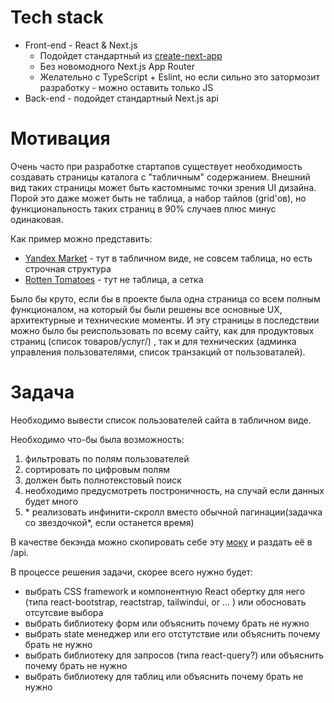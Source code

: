 # Tech stack

- Front-end - React & Next.js
  -  Подойдет стандартный из [create-next-app](https://nextjs.org/docs/pages/api-reference/create-next-app)
  -  Без новомодного Next.js App Router
  -  Желательно c TypeScript + Eslint, но если сильно это затормозит разработку - можно оставить только JS
- Back-end - подойдет стандартный Next.js api

  
# Мотивация

Очень часто при разработке стартапов существует необходимость создавать страницы каталога с "табличным" содержанием. 
Внешний вид таких страницы может быть кастомнымс точки зрения UI дизайна. Порой это даже может быть не таблица, а набор тайлов (grid'ов), но функциональность таких страниц в 90% случаев плюс минус одинаковая. 

Как пример можно представить:
- [Yandex Market](https://market.yandex.ru/catalog--kompiuternaia-tekhnika/54425/list?srnum=2011) - тут в табличном виде, не совсем таблица, но есть строчная структура
- [Rotten Tomatoes](https://www.rottentomatoes.com/browse/movies_in_theaters/) - тут не таблица, а сетка

Было бы круто, если бы в проекте была одна страница со всем полным функционалом, на который бы были решены все основные UX, архитектурные и технические моменты. 
И эту страницы в последствии можно было бы реиспользовать по всему сайту, как для продуктовых страниц (список товаров/услуг/) , так и для технических (админка управления пользователями, список транзакций от пользоваталей).

# Задача

Необходимо вывести список пользователей сайта в табличном виде.

Необходимо что-бы была возможность:
1. фильтровать по полям пользователей
2. сортировать по цифровым полям
3. должен быть полнотекстовый поиск
4. необходимо предусмотреть построничность, на случай если данных будет много
5. \* реализовать инфинити-скролл вместо обычной пагинации(задачка со звездочкой*, если останется время)
 
В качестве бекэнда можно скопировать себе эту [моку](https://github.com/Chatterfy/hire/blob/main/users.json) и раздать её в /api.

В процессе решения задачи, скорее всего нужно будет:
- выбрать CSS framework и компонентную React обертку для него  (типа react-bootstrap, reactstrap, tailwindui, or ... ) или обосновать отсутсвие выбора
- выбрать библиотеку форм или объяснить почему брать не нужно
- выбрать state менеджер или его отстутствие или объяснить почему брать не нужно
- выбрать библиотеку для запросов (типа react-query?) или объяснить почему брать не нужно
- выбрать библиотеку для таблиц или объяснить почему брать не нужно
